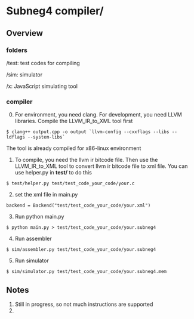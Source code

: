 # Subneg4 compiler/

## Overview
### folders
/test: test codes for compiling

/sim: simulator

/x: JavaScript simulating tool

### compiler
0. For environment, you need clang. For development, you need LLVM libraries.
Compile the LLVM_IR_to_XML tool first
```
$ clang++ output.cpp -o output `llvm-config --cxxflags --libs --ldflags --system-libs` 
```
The tool is already compiled for x86-linux environment

1. To compile, you need the llvm ir bitcode file. 
Then use the LLVM_IR_to_XML tool to convert llvm ir bitcode file to xml file.
You can use helper.py in __test/__ to do this
```
$ test/helper.py test/test_code_your_code/your.c
```
2. set the xml file in main.py
```
backend = Backend("test/test_code_your_code/your.xml")
```
3. Run python main.py
```
$ python main.py > test/test_code_your_code/your.subneg4
```
4. Run assembler
```
$ sim/assembler.py test/test_code_your_code/your.subneg4
```
5. Run simulator
```
$ sim/simulator.py test/test_code_your_code/your.subneg4.mem
```
## Notes
1. Still in progress, so not much instructions are supported
2. 

